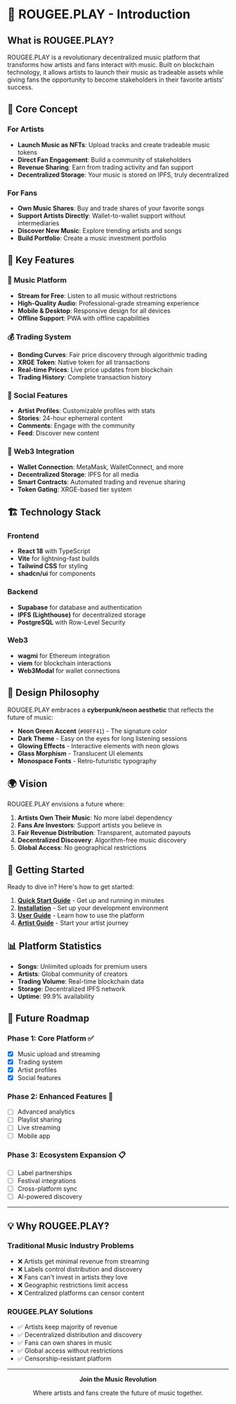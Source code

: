 # 🎵 ROUGEE.PLAY - Introduction

## What is ROUGEE.PLAY?

ROUGEE.PLAY is a revolutionary decentralized music platform that transforms how artists and fans interact with music. Built on blockchain technology, it allows artists to launch their music as tradeable assets while giving fans the opportunity to become stakeholders in their favorite artists' success.

## 🌟 Core Concept

### For Artists
- **Launch Music as NFTs**: Upload tracks and create tradeable music tokens
- **Direct Fan Engagement**: Build a community of stakeholders
- **Revenue Sharing**: Earn from trading activity and fan support
- **Decentralized Storage**: Your music is stored on IPFS, truly decentralized

### For Fans
- **Own Music Shares**: Buy and trade shares of your favorite songs
- **Support Artists Directly**: Wallet-to-wallet support without intermediaries
- **Discover New Music**: Explore trending artists and songs
- **Build Portfolio**: Create a music investment portfolio

## 🎯 Key Features

### 🎵 Music Platform
- **Stream for Free**: Listen to all music without restrictions
- **High-Quality Audio**: Professional-grade streaming experience
- **Mobile & Desktop**: Responsive design for all devices
- **Offline Support**: PWA with offline capabilities

### 💰 Trading System
- **Bonding Curves**: Fair price discovery through algorithmic trading
- **XRGE Token**: Native token for all transactions
- **Real-time Prices**: Live price updates from blockchain
- **Trading History**: Complete transaction history

### 👥 Social Features
- **Artist Profiles**: Customizable profiles with stats
- **Stories**: 24-hour ephemeral content
- **Comments**: Engage with the community
- **Feed**: Discover new content

### 🔐 Web3 Integration
- **Wallet Connection**: MetaMask, WalletConnect, and more
- **Decentralized Storage**: IPFS for all media
- **Smart Contracts**: Automated trading and revenue sharing
- **Token Gating**: XRGE-based tier system

## 🏗️ Technology Stack

### Frontend
- **React 18** with TypeScript
- **Vite** for lightning-fast builds
- **Tailwind CSS** for styling
- **shadcn/ui** for components

### Backend
- **Supabase** for database and authentication
- **IPFS (Lighthouse)** for decentralized storage
- **PostgreSQL** with Row-Level Security

### Web3
- **wagmi** for Ethereum integration
- **viem** for blockchain interactions
- **Web3Modal** for wallet connections

## 🎨 Design Philosophy

ROUGEE.PLAY embraces a **cyberpunk/neon aesthetic** that reflects the future of music:

- **Neon Green Accent** (`#00FF41`) - The signature color
- **Dark Theme** - Easy on the eyes for long listening sessions
- **Glowing Effects** - Interactive elements with neon glows
- **Glass Morphism** - Translucent UI elements
- **Monospace Fonts** - Retro-futuristic typography

## 🌍 Vision

ROUGEE.PLAY envisions a future where:

1. **Artists Own Their Music**: No more label dependency
2. **Fans Are Investors**: Support artists you believe in
3. **Fair Revenue Distribution**: Transparent, automated payouts
4. **Decentralized Discovery**: Algorithm-free music discovery
5. **Global Access**: No geographical restrictions

## 🚀 Getting Started

Ready to dive in? Here's how to get started:

1. **[Quick Start Guide](./quick-start.md)** - Get up and running in minutes
2. **[Installation](./installation.md)** - Set up your development environment
3. **[User Guide](../guides/user-guide.md)** - Learn how to use the platform
4. **[Artist Guide](../guides/artist-guide.md)** - Start your artist journey

## 📊 Platform Statistics

- **Songs**: Unlimited uploads for premium users
- **Artists**: Global community of creators
- **Trading Volume**: Real-time blockchain data
- **Storage**: Decentralized IPFS network
- **Uptime**: 99.9% availability

## 🔮 Future Roadmap

### Phase 1: Core Platform ✅
- [x] Music upload and streaming
- [x] Trading system
- [x] Artist profiles
- [x] Social features

### Phase 2: Enhanced Features 🚧
- [ ] Advanced analytics
- [ ] Playlist sharing
- [ ] Live streaming
- [ ] Mobile app

### Phase 3: Ecosystem Expansion 📋
- [ ] Label partnerships
- [ ] Festival integrations
- [ ] Cross-platform sync
- [ ] AI-powered discovery

---

## 💡 Why ROUGEE.PLAY?

### Traditional Music Industry Problems
- ❌ Artists get minimal revenue from streaming
- ❌ Labels control distribution and discovery
- ❌ Fans can't invest in artists they love
- ❌ Geographic restrictions limit access
- ❌ Centralized platforms can censor content

### ROUGEE.PLAY Solutions
- ✅ Artists keep majority of revenue
- ✅ Decentralized distribution and discovery
- ✅ Fans can own shares in music
- ✅ Global access without restrictions
- ✅ Censorship-resistant platform

---

<div align="center">
  <strong>Join the Music Revolution</strong>
  
  Where artists and fans create the future of music together.
</div>
